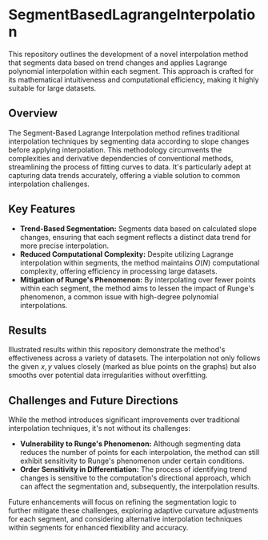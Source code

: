 # SegmentBasedLagrangeInterpolation

This repository outlines the development of a novel interpolation method that segments data based on trend changes and applies Lagrange polynomial interpolation within each segment. This approach is crafted for its mathematical intuitiveness and computational efficiency, making it highly suitable for large datasets.

## Overview

The Segment-Based Lagrange Interpolation method refines traditional interpolation techniques by segmenting data according to slope changes before applying interpolation. This methodology circumvents the complexities and derivative dependencies of conventional methods, streamlining the process of fitting curves to data. It's particularly adept at capturing data trends accurately, offering a viable solution to common interpolation challenges.

## Key Features

- **Trend-Based Segmentation:** Segments data based on calculated slope changes, ensuring that each segment reflects a distinct data trend for more precise interpolation.
- **Reduced Computational Complexity:** Despite utilizing Lagrange interpolation within segments, the method maintains $O(N)$ computational complexity, offering efficiency in processing large datasets.
- **Mitigation of Runge's Phenomenon:** By interpolating over fewer points within each segment, the method aims to lessen the impact of Runge's phenomenon, a common issue with high-degree polynomial interpolations.

## Results

Illustrated results within this repository demonstrate the method's effectiveness across a variety of datasets. The interpolation not only follows the given $x, y$ values closely (marked as blue points on the graphs) but also smooths over potential data irregularities without overfitting.

## Challenges and Future Directions

While the method introduces significant improvements over traditional interpolation techniques, it's not without its challenges:

- **Vulnerability to Runge's Phenomenon:** Although segmenting data reduces the number of points for each interpolation, the method can still exhibit sensitivity to Runge's phenomenon under certain conditions.
- **Order Sensitivity in Differentiation:** The process of identifying trend changes is sensitive to the computation's directional approach, which can affect the segmentation and, subsequently, the interpolation results.

Future enhancements will focus on refining the segmentation logic to further mitigate these challenges, exploring adaptive curvature adjustments for each segment, and considering alternative interpolation techniques within segments for enhanced flexibility and accuracy.
